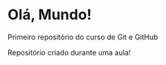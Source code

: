 # Olá, Mundo!
 Primeiro repositório  do curso de Git e GitHub

 Repositório criado durante uma aula!
